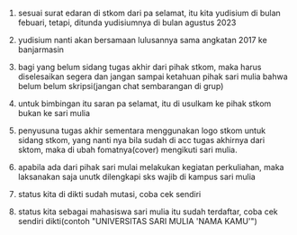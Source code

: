1. sesuai surat edaran di stkom dari pa selamat, itu kita yudisium di bulan febuari, tetapi, ditunda yudisiumnya di bulan agustus 2023

2. yudisium nanti akan bersamaan lulusannya sama angkatan 2017 ke banjarmasin

3. bagi yang belum sidang tugas akhir dari pihak stkom, maka harus diselesaikan segera dan jangan sampai ketahuan pihak sari mulia bahwa belum belum skripsi(jangan chat sembarangan di grup)

4. untuk bimbingan itu saran pa selamat, itu di usulkam ke pihak stkom bukan ke sari mulia

5. penyusuna tugas akhir sementara menggunakan logo stkom untuk sidang stkom, yang nanti nya bila sudah di acc tugas akhirnya dari sktom, maka di ubah fomatnya(cover) mengikuti sari mulia.

6. apabila ada dari pihak sari mulai melakukan kegiatan perkuliahan, maka laksanakan saja unutk dilengkapi sks wajib di kampus sari mulia

7. status kita di dikti sudah mutasi, coba cek sendiri

8. status kita sebagai mahasiswa sari mulia itu sudah terdaftar, coba cek sendiri dikti(contoh "UNIVERSITAS SARI MULIA 'NAMA KAMU'")
